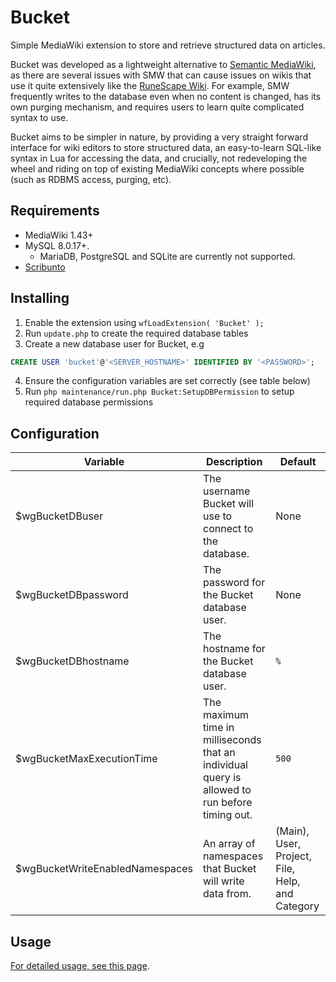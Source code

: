 # Bucket
Simple MediaWiki extension to store and retrieve structured data on articles.

Bucket was developed as a lightweight alternative to [Semantic MediaWiki](https://www.semantic-mediawiki.org/wiki/Semantic_MediaWiki), as there are several issues with SMW that can cause issues on wikis that use it quite extensively like the [RuneScape Wiki](https://runescape.wiki). For example, SMW frequently writes to the database even when no content is changed, has its own purging mechanism, and requires users to learn quite complicated syntax to use.

Bucket aims to be simpler in nature, by providing a very straight forward interface for wiki editors to store structured data, an easy-to-learn SQL-like syntax in Lua for accessing the data, and crucially, not redeveloping the wheel and riding on top of existing MediaWiki concepts where possible (such as RDBMS access, purging, etc).

## Requirements
* MediaWiki 1.43+
* MySQL 8.0.17+.
  * MariaDB, PostgreSQL and SQLite are currently not supported.
* [Scribunto](https://github.com/wikimedia/mediawiki-extensions-Scribunto)

## Installing

1. Enable the extension using `wfLoadExtension( 'Bucket' );`
2. Run `update.php` to create the required database tables
3. Create a new database user for Bucket, e.g
```sql
CREATE USER 'bucket'@'<SERVER_HOSTNAME>' IDENTIFIED BY '<PASSWORD>';
```
4. Ensure the configuration variables are set correctly (see table below)
5. Run `php maintenance/run.php Bucket:SetupDBPermission` to setup required database permissions

## Configuration
 | Variable | Description | Default
 |----------|-------------|---------|
 | $wgBucketDBuser | The username Bucket will use to connect to the database. | None
 | $wgBucketDBpassword | The password for the Bucket database user. | None
 | $wgBucketDBhostname | The hostname for the Bucket database user. | `%`
 | $wgBucketMaxExecutionTime | The maximum time in milliseconds that an individual query is allowed to run before timing out. | `500`
 | $wgBucketWriteEnabledNamespaces | An array of namespaces that Bucket will write data from. | (Main), User, Project, File, Help, and Category

## Usage
 [For detailed usage, see this page](https://meta.runescape.wiki/w/User:Cook_Me_Plox/Bucket).
